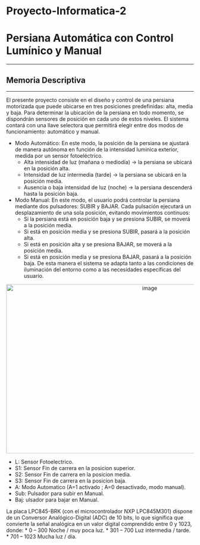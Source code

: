 # Proyecto-Informatica-2

# Persiana Automática con Control Lumínico y Manual
---
## Memoria Descriptiva
---
El presente proyecto consiste en el diseño y control de una persiana motorizada que puede ubicarse en tres posiciones predefinidas: alta, media y baja. Para determinar la ubicación de la persiana en todo momento, se dispondrán sensores de posición en cada uno de estos niveles.
El sistema contará con una llave selectora que permitirá elegir entre dos modos de funcionamiento: automático y manual.
- Modo Automático:
En este modo, la posición de la persiana se ajustará de manera autónoma en función de la intensidad lumínica exterior, medida por un sensor fotoeléctrico.
    - Alta intensidad de luz (mañana o mediodía) → la persiana se ubicará en la posición alta.
    - Intensidad de luz intermedia (tarde) → la persiana se ubicará en la posición media.
    - Ausencia o baja intensidad de luz (noche) → la persiana descenderá hasta la posición baja.
- Modo Manual:
En este modo, el usuario podrá controlar la persiana mediante dos pulsadores: SUBIR y BAJAR. Cada pulsación ejecutará un desplazamiento de una sola posición, evitando movimientos continuos:
    - Si la persiana está en posición baja y se presiona SUBIR, se moverá a la posición media.
    - Si está en posición media y se presiona SUBIR, pasará a la posición alta.
    - Si está en posición alta y se presiona BAJAR, se moverá a la posición media.
    - Si está en posición media y se presiona BAJAR, pasará a la posición baja.
De esta manera el sistema se adapta tanto a las condiciones de iluminación del entorno como a las necesidades específicas del usuario.

<p align="center">
<img width="755" height="455" alt="image" src="https://github.com/user-attachments/assets/e0841a08-b6ef-4422-9173-0b157ed62b0b" />

- L: Sensor Fotoelectrico.
- S1: Sensor Fin de carrera en la posicion superior.
- S2: Sensor Fin de carrera en la posicion media.
- S3: Sensor Fin de carrera en la posicion baja.
- A: Modo Automatico (A=1 activado ; A=0 desactivado, modo manual).
- Sub: Pulsador para subir en Manual.
- Baj: ulsador para bajar en Manual.

La placa LPC845-BRK (con el microcontrolador NXP LPC845M301) dispone de un Conversor Analógico-Digital (ADC) de 10 bits, lo que significa que convierte la señal analógica en un valor digital comprendido entre 0 y 1023, donde:
    * 0 – 300	Noche / muy poca luz.
    * 301 – 700	Luz intermedia / tarde.
    * 701 – 1023	Mucha luz / día.
    
